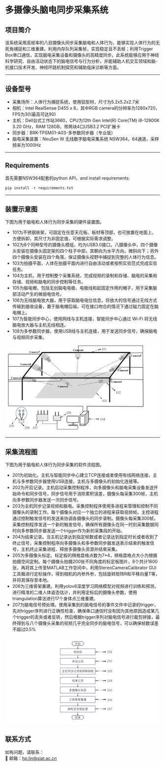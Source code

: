 # 多摄像头脑电同步采集系统

## 项目简介  
该系统采用高帧率的八目摄像头同步采集脑电和人体行为，能够实现人体行为的无死角捕捉和三维重建。利用内存队列采集帧，实现稳定且不丢帧；利用Trigger Box串口通信，实现脑电采集设备和摄像头的高精度同步。此系统能够应用于神经科学研究、自由活动状态下的脑电信号与行为分析，并能辅助人机交互领域和脑-机接口技术开发、神经环路机制探究和辅助临床诊断等方面。

---
## 设备型号  
- 采集场所：人体行为捕捉系统，使用铝型材，尺寸为5.2x5.2x2.7米
- 相机：Intel RealSense D455 x 8，其中RGB camera的分辨率为1280x720，FPS为30(最高可达90)
- 主机：Dell台式工作站3660，CPU为12th Gen Intel(R) Core(TM) i9-12900K   3.20 GHz，RAM 128GB，带两块4口USB3.2 PCI扩展卡 
- 同步器：BRK-TPSM01-A03-多参数同步器（专业版）
- 脑电采集装置：NeuSen W 无线数字脑电采集系统 NSW364，64通道，采样频率为1000Hz
---
## Requirements  
首先需要NSW364配套的python API，and install requirements:
```python
pip install -r requirements.txt
```

---

## 装置示意图
下图为用于脑电和人体行为同步采集的硬件装置图。
- 101为不锈钢铁架，可固定在任意天花板、板材等顶部，也可放置在地面上，方便拆卸，其尺寸为非固定值，可根据实际需求调整。
- 102为8个同种型号的摄像头模组，均为USB3.0接口。八摄像头中，四个摄像头安装在摄像头固定架的四个柱子中部，其朝向为水平方向，微斜向下；另外四个摄像头安装在四个角落，保证摄像头视野中捕捉到完整的人体行为信息。
- 103为拍摄平面，人体在拍摄平面内进行自由活动或者按照实验范式完成实验任务。
- 104为主机，用于控制整个采集系统，完成视频的录制和存储、脑电的采集和存储、视频和脑电的同步控制等任务。
- 105为脑电帽，包括无创脑电电极、电极线和起固定作用的帽子，用于采集脑部活动产生的微弱电信号。
- 106为无线脑电放大器，用于获取脑电电位信息，将放大的信号通过无线方式传输到接收设备，置于脑电帽后端，可在接口吻合的情况下通过磁力固定在脑电帽上。
- 107为智能同步中心，使用网线与主机连接，智能同步中心通过 Wi-Fi 将无线脑电放大器与主机无线相连。
- 108为多参数同步器，使用USB线与主机连接，用于发送同步信号，确保脑电与视频同步采集。

![脑电和人体行为同步采集的硬件装置图](hardware_device.png)  

---

## 采集流程图
下图为用于脑电和人体行为同步采集的软件流程图。
- 201为初始化。主机与智能同步中心建立TCP连接或者使用有线网络连接，主机与多参数同步器使用USB连接，主机与多摄像头的初始化连接等。
- 202为开启记录。主机启动采集控制程序，向多摄像头和脑电采集设备发送开始命令和同步信号，同步信号用于消除累积误差，摄像头每采集300帧，主机向多参数同步器发送一次同步信号。 
- 203为主机同步记录视频和脑电。采集控制程序使用多进程来管理和控制不同摄像头的录制工作。每个摄像头对应一个独立的进程来获取视频帧。主控进程通过控制触发信号的发送来协调各摄像头的同步录制。摄像头每采集300帧，采集控制程序发送一个新的触发信号，确保所有摄像头在同一时刻采集数据同时向多参数同步器发送一个trigger作为新的采集段的开始。
- 204为结束记录。当主机记录达到指定帧数或者记录达到指定时长或者收到了终止信号，采集控制程序向多摄像头和多参数同步器发送表示结束的触发信号，主机终止采集进程、释放多摄像头资源并结束采集。
- 205为多摄像头标定。标定板的棋格盘格点数为7*4，棋格盘格点大小为根据拍摄空间定制。每个摄像头拍摄200张不同角度的标定板图片，8个共计1600张，再将其上传至MATLAB工作空间中，利用StereoCameraCalibrator GUI工具箱进行定标操作，得到相机的内参外参，包括旋转矩阵R和平移向量T等，并将其保存至本地。
- 206为三维骨架重建。利用yolov8深度学习网络模型对视频进行训练和预测，进行精准的二维人体姿态估计，并利用定标后的摄像头参数，使用triangulation算法进行17个身体点三维重建。
- 207为脑电信号预处理。使用采集到的脑电信号的事件文件中记录的trigger，先对trigger序列进行正确性检查，确保串口通信时没有因为其他原因造成某几个trigger的丢失或者反转，然后根据trigger序列对脑电信号进行裁剪拼接，最终得到与八个摄像头采集的视频几乎完全同步的脑电信号，可以确保帧数误差不超过0.5%
  
![脑电和人体行为同步采集的软件流程图](collection_process.png)  

## 联系方式  
如有问题，请联系：  
📧 邮箱：hp.lin@siat.ac.cn
